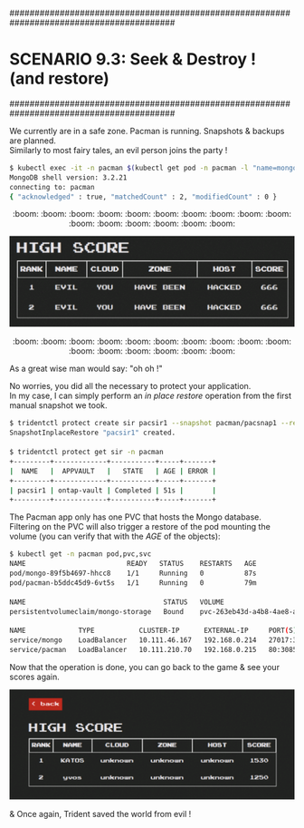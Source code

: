 #########################################################################################
# SCENARIO 9.3: Seek & Destroy ! (and restore)
#########################################################################################

We currently are in a safe zone. Pacman is running. Snapshots & backups are planned.  
Similarly to most fairy tales, an evil person joins the party !

```bash
$ kubectl exec -it -n pacman $(kubectl get pod -n pacman -l "name=mongo" -o name) -- mongo --eval 'db.highscore.updateMany({},{$set:{name:"EVIL",cloud:"YOU",zone:"HAVE BEEN",host:"HACKED",score:"666"}});' pacman
MongoDB shell version: 3.2.21
connecting to: pacman
{ "acknowledged" : true, "matchedCount" : 2, "modifiedCount" : 0 }
```

<p align="center">:boom: :boom: :boom: :boom: :boom: :boom: :boom: :boom: :boom: :boom: :boom: :boom: :boom: :boom: :boom: :boom:</p>  
<p align="center"><img src="Images/1_ohoh.png" width="512"></p>
<p align="center">:boom: :boom: :boom: :boom: :boom: :boom: :boom: :boom: :boom: :boom: :boom: :boom: :boom: :boom: :boom: :boom:</p>  

As a great wise man would say: "oh oh !"  

No worries, you did all the necessary to protect your application.  
In my case, I can simply perform an _in place restore_ operation from the first manual snapshot we took.  
```bash
$ tridentctl protect create sir pacsir1 --snapshot pacman/pacsnap1 --resource-filter-include='[{"kind":"PersistentVolumeClaim"}]' -n pacman
SnapshotInplaceRestore "pacsir1" created.

$ tridentctl protect get sir -n pacman
+---------+-------------+-----------+-----+-------+
|  NAME   |  APPVAULT   |   STATE   | AGE | ERROR |
+---------+-------------+-----------+-----+-------+
| pacsir1 | ontap-vault | Completed | 51s |       |
+---------+-------------+-----------+-----+-------+
```
The Pacman app only has one PVC that hosts the Mongo database.  
Filtering on the PVC will also trigger a restore of the pod mounting the volume (you can verify that with the _AGE_ of the objects):  
```bash
$ kubectl get -n pacman pod,pvc,svc
NAME                         READY   STATUS    RESTARTS   AGE
pod/mongo-89f5b4697-hhcc8    1/1     Running   0          87s
pod/pacman-b5ddc45d9-6vt5s   1/1     Running   0          79m

NAME                                  STATUS   VOLUME                                     CAPACITY   ACCESS MODES   STORAGECLASS        VOLUMEATTRIBUTESCLASS   AGE
persistentvolumeclaim/mongo-storage   Bound    pvc-263eb43d-a4b8-4ae8-ac7b-2ac8d6eea521   8Gi        RWO            storage-class-nfs   <unset>                 88s

NAME             TYPE           CLUSTER-IP      EXTERNAL-IP     PORT(S)           AGE
service/mongo    LoadBalancer   10.111.46.167   192.168.0.214   27017:32077/TCP   79m
service/pacman   LoadBalancer   10.111.210.70   192.168.0.215   80:30855/TCP      79m
```
Now that the operation is done, you can go back to the game & see your scores again.  

<p align="center"><img src="Images/2_pacman_scores.png" width="512"></p>

& Once again, Trident saved the world from evil !